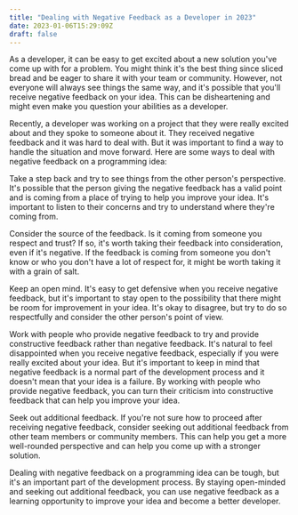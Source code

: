 ```yaml
---
title: "Dealing with Negative Feedback as a Developer in 2023"
date: 2023-01-06T15:29:09Z
draft: false
---
```


As a developer, it can be easy to get excited about a new solution you've come up with for a problem. You might think it's the best thing since sliced bread and be eager to share it with your team or community. However, not everyone will always see things the same way, and it's possible that you'll receive negative feedback on your idea. This can be disheartening and might even make you question your abilities as a developer.

Recently, a developer was working on a project that they were really excited about and they spoke to someone about it. They received negative feedback and it was hard to deal with. But it was important to find a way to handle the situation and move forward. Here are some ways to deal with negative feedback on a programming idea:

Take a step back and try to see things from the other person's perspective. It's possible that the person giving the negative feedback has a valid point and is coming from a place of trying to help you improve your idea. It's important to listen to their concerns and try to understand where they're coming from.

Consider the source of the feedback. Is it coming from someone you respect and trust? If so, it's worth taking their feedback into consideration, even if it's negative. If the feedback is coming from someone you don't know or who you don't have a lot of respect for, it might be worth taking it with a grain of salt.

Keep an open mind. It's easy to get defensive when you receive negative feedback, but it's important to stay open to the possibility that there might be room for improvement in your idea. It's okay to disagree, but try to do so respectfully and consider the other person's point of view.

Work with people who provide negative feedback to try and provide constructive feedback rather than negative feedback. It's natural to feel disappointed when you receive negative feedback, especially if you were really excited about your idea. But it's important to keep in mind that negative feedback is a normal part of the development process and it doesn't mean that your idea is a failure. By working with people who provide negative feedback, you can turn their criticism into constructive feedback that can help you improve your idea.

Seek out additional feedback. If you're not sure how to proceed after receiving negative feedback, consider seeking out additional feedback from other team members or community members. This can help you get a more well-rounded perspective and can help you come up with a stronger solution.

Dealing with negative feedback on a programming idea can be tough, but it's an important part of the development process. By staying open-minded and seeking out additional feedback, you can use negative feedback as a learning opportunity to improve your idea and become a better developer.
